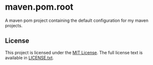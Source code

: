 # maven.pom.root
A maven pom project containing the default configuration for my maven projects.

## License
This project is licensed under the [MIT License](http://en.wikipedia.org/wiki/MIT_License).
The full license text is available in [LICENSE.txt](https://github.com/meggermo/maven.pom.root/blob/master/LICENSE.txt). 
